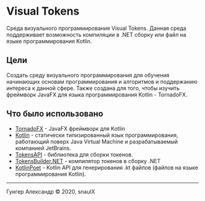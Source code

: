 # Visual Tokens
Среда визуального программирования Visual Tokens. Данная среда поддерживает возможность компиляции в .NET сборку или файл на языке 
программирования Kotlin.
## Цели
Создать среду визуального программирования для обучения начинающих основам программирования и алгоритмов 
и поддержанию интереса к данной сфере. Также создана для того, чтобы изучить фреймворк JavaFX для языка программирования 
Kotlin - TornadoFX.
## Что было использовано
* [TornadoFX](https://tornadofx.io/) - JavaFX фреймворк для Kotlin  
* [Kotlin](https://kotlinlang.org/) -  статически типизированный язык программирования, 
работающий поверх Java Virtual Machine и разрабатываемый компанией JetBrains.
* [TokensAPI](https://github.com/mino-lang/TokensAPI) - библиотека для сборки токенов.
* [TokensBuilder.NET](https://github.com/mino-lang/TokensBuilder.NET) - компилятор токенов в сборку .NET
* [KotlinPoet](https://square.github.io/kotlinpoet/) - Kotlin API для генерирования .kt файлов (файлов на языке программирования Kotlin).
---
Гунгер Александр © 2020, snaulX

